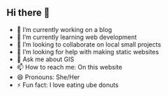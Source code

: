 ## Hi there 👋

<!--
**mariadlluzrodriguez/mariadlluzrodriguez** is a ✨ _special_ ✨ repository because its `README.md` (this file) appears on your GitHub profile.-->

- 🔭 I’m currently working on a blog
- 🌱 I’m currently learning web development
- 👯 I’m looking to collaborate on local small projects
- 🤔 I’m looking for help with making static websites
- 💬 Ask me about GIS
- 📫 How to reach me: On this website
- 😄 Pronouns: She/Her
- ⚡ Fun fact: I love eating ube donuts

